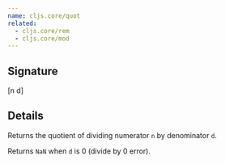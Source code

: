 ```yaml
---
name: cljs.core/quot
related:
  - cljs.core/rem
  - cljs.core/mod
---
```


## Signature
[n d]


## Details

Returns the quotient of dividing numerator `n` by denominator `d`.

Returns `NaN` when `d` is 0 (divide by 0 error).

